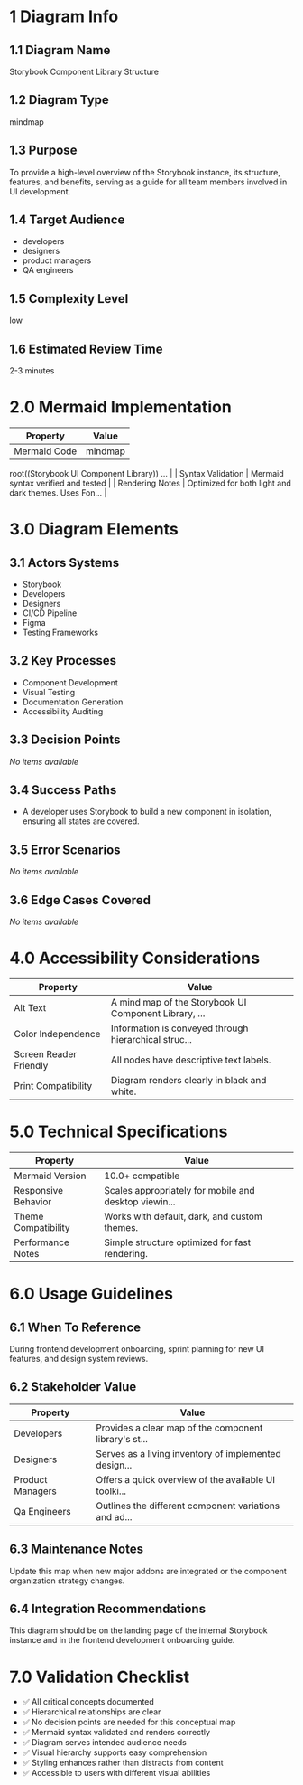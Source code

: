 # 1 Diagram Info

## 1.1 Diagram Name

Storybook Component Library Structure

## 1.2 Diagram Type

mindmap

## 1.3 Purpose

To provide a high-level overview of the Storybook instance, its structure, features, and benefits, serving as a guide for all team members involved in UI development.

## 1.4 Target Audience

- developers
- designers
- product managers
- QA engineers

## 1.5 Complexity Level

low

## 1.6 Estimated Review Time

2-3 minutes

# 2.0 Mermaid Implementation

| Property | Value |
|----------|-------|
| Mermaid Code | mindmap
  root((Storybook UI Component Library))
 ... |
| Syntax Validation | Mermaid syntax verified and tested |
| Rendering Notes | Optimized for both light and dark themes. Uses Fon... |

# 3.0 Diagram Elements

## 3.1 Actors Systems

- Storybook
- Developers
- Designers
- CI/CD Pipeline
- Figma
- Testing Frameworks

## 3.2 Key Processes

- Component Development
- Visual Testing
- Documentation Generation
- Accessibility Auditing

## 3.3 Decision Points

*No items available*

## 3.4 Success Paths

- A developer uses Storybook to build a new component in isolation, ensuring all states are covered.

## 3.5 Error Scenarios

*No items available*

## 3.6 Edge Cases Covered

*No items available*

# 4.0 Accessibility Considerations

| Property | Value |
|----------|-------|
| Alt Text | A mind map of the Storybook UI Component Library, ... |
| Color Independence | Information is conveyed through hierarchical struc... |
| Screen Reader Friendly | All nodes have descriptive text labels. |
| Print Compatibility | Diagram renders clearly in black and white. |

# 5.0 Technical Specifications

| Property | Value |
|----------|-------|
| Mermaid Version | 10.0+ compatible |
| Responsive Behavior | Scales appropriately for mobile and desktop viewin... |
| Theme Compatibility | Works with default, dark, and custom themes. |
| Performance Notes | Simple structure optimized for fast rendering. |

# 6.0 Usage Guidelines

## 6.1 When To Reference

During frontend development onboarding, sprint planning for new UI features, and design system reviews.

## 6.2 Stakeholder Value

| Property | Value |
|----------|-------|
| Developers | Provides a clear map of the component library's st... |
| Designers | Serves as a living inventory of implemented design... |
| Product Managers | Offers a quick overview of the available UI toolki... |
| Qa Engineers | Outlines the different component variations and ad... |

## 6.3 Maintenance Notes

Update this map when new major addons are integrated or the component organization strategy changes.

## 6.4 Integration Recommendations

This diagram should be on the landing page of the internal Storybook instance and in the frontend development onboarding guide.

# 7.0 Validation Checklist

- ✅ All critical concepts documented
- ✅ Hierarchical relationships are clear
- ✅ No decision points are needed for this conceptual map
- ✅ Mermaid syntax validated and renders correctly
- ✅ Diagram serves intended audience needs
- ✅ Visual hierarchy supports easy comprehension
- ✅ Styling enhances rather than distracts from content
- ✅ Accessible to users with different visual abilities

